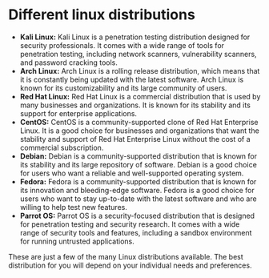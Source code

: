 # Different linux distributions

* **Kali Linux:** Kali Linux is a penetration testing distribution designed for security professionals. It comes with a wide range of tools for penetration testing, including network scanners, vulnerability scanners, and password cracking tools.
* **Arch Linux:** Arch Linux is a rolling release distribution, which means that it is constantly being updated with the latest software. Arch Linux is known for its customizability and its large community of users.
* **Red Hat Linux:** Red Hat Linux is a commercial distribution that is used by many businesses and organizations. It is known for its stability and its support for enterprise applications.
* **CentOS:** CentOS is a community-supported clone of Red Hat Enterprise Linux. It is a good choice for businesses and organizations that want the stability and support of Red Hat Enterprise Linux without the cost of a commercial subscription.
* **Debian:** Debian is a community-supported distribution that is known for its stability and its large repository of software. Debian is a good choice for users who want a reliable and well-supported operating system.
* **Fedora:** Fedora is a community-supported distribution that is known for its innovation and bleeding-edge software. Fedora is a good choice for users who want to stay up-to-date with the latest software and who are willing to help test new features.
* **Parrot OS:** Parrot OS is a security-focused distribution that is designed for penetration testing and security research. It comes with a wide range of security tools and features, including a sandbox environment for running untrusted applications.

These are just a few of the many Linux distributions available. The best distribution for you will depend on your individual needs and preferences.
